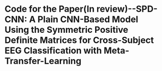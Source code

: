 # Code for the Paper(In review)--SPD-CNN: A Plain CNN-Based Model Using the Symmetric Positive Definite Matrices for Cross-Subject EEG Classification with Meta-Transfer-Learning
